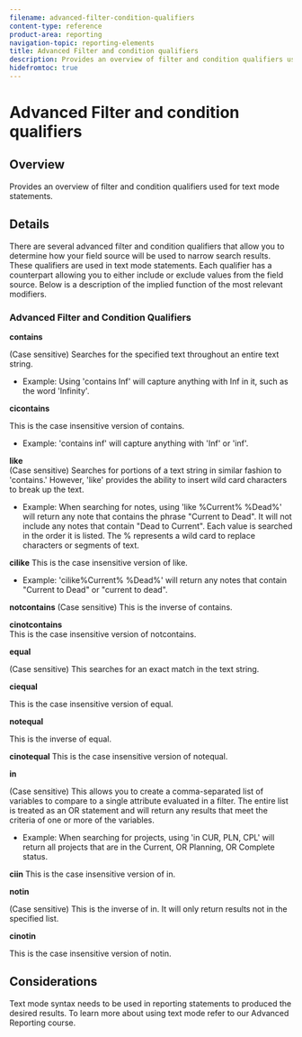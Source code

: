 ```yaml
---
filename: advanced-filter-condition-qualifiers
content-type: reference
product-area: reporting
navigation-topic: reporting-elements
title: Advanced Filter and condition qualifiers
description: Provides an overview of filter and condition qualifiers used for text mode statements.
hidefromtoc: true
---
```


# Advanced Filter and condition qualifiers

## Overview

Provides an overview of filter and condition qualifiers​&nbsp;used for text mode statements.&nbsp;

## Details

There are several advanced filter and condition qualifiers that allow you to determine how your field source will be used to narrow search results. These qualifiers are used in text mode statements. Each qualifier has a counterpart allowing you to either include or exclude values from the field source. Below is a description of the implied function of the most relevant modifiers.

### Advanced Filter and Condition Qualifiers

**contains**

(Case sensitive) Searches for the specified text throughout an entire text string.

* Example: Using 'contains Inf' will capture anything with Inf in it, such as the word 'Infinity'.

**cicontains**

This is the case insensitive version of contains.&nbsp;

* Example: 'contains inf' will capture anything with 'Inf' or 'inf'.

**like**&nbsp;  
(Case sensitive) Searches for portions of a text string in similar fashion to 'contains.' However, 'like' provides the ability to insert wild card characters to break up the text.&nbsp;

* Example: When searching for notes, using 'like %Current% %Dead%' will return any note that contains the phrase "Current to Dead". It will not include any notes that contain "Dead to Current". Each value is searched in the order it is listed. The % represents a wild card to replace characters or segments of text.

**cilike** 
This is the case insensitive version of like.&nbsp;

* Example: 'cilike%Current% %Dead%' will return any notes that contain "Current to Dead" or "current to dead".

**notcontains** 
(Case sensitive) This is the inverse of contains.

**cinotcontains**&nbsp;  
This is the case insensitive version of notcontains.

**equal**&nbsp;

(Case sensitive) This searches for an exact match in the text string.

**ciequal**&nbsp;

This is the case insensitive version of equal.

**notequal**&nbsp;

This is the inverse of equal.

**cinotequal** 
This is the case insensitive version of notequal.

**in**&nbsp;

(Case sensitive) This allows you to create a comma-separated list of variables to compare to a single attribute evaluated in a filter. The entire list is treated as an OR statement and will return any results that meet the criteria of one or more of the variables.

* Example: When searching for projects, using 'in CUR, PLN, CPL' will return all projects that are in the Current, OR Planning, OR Complete status.

**ciin** 
This is the case insensitive version of in.

**notin**

(Case sensitive) This is the inverse of in. It will only return results not in the specified list.

**cinotin**

This is the case insensitive version of notin.

## Considerations

Text mode syntax needs to be used in reporting statements to produced the desired results. To learn more about using text mode refer to our&nbsp;Advanced Reporting course.&nbsp;
